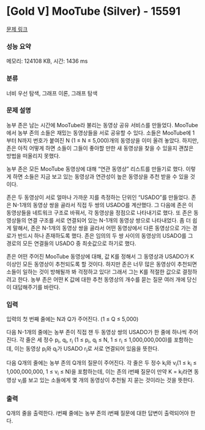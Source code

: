 # [Gold V] MooTube (Silver) - 15591 

[문제 링크](https://www.acmicpc.net/problem/15591) 

### 성능 요약

메모리: 124108 KB, 시간: 1436 ms

### 분류

너비 우선 탐색, 그래프 이론, 그래프 탐색

### 문제 설명

<p>농부 존은 남는 시간에 MooTube라 불리는 동영상 공유 서비스를 만들었다. MooTube에서 농부 존의 소들은 재밌는 동영상들을 서로 공유할 수 있다. 소들은 MooTube에 1부터 N까지 번호가 붙여진 N (1 ≤ N ≤ 5,000)개의 동영상을 이미 올려 놓았다. 하지만, 존은 아직 어떻게 하면 소들이 그들이 좋아할 만한 새 동영상을 찾을 수 있을지 괜찮은 방법을 떠올리지 못했다.</p>

<p>농부 존은 모든 MooTube 동영상에 대해 “연관 동영상” 리스트를 만들기로 했다. 이렇게 하면 소들은 지금 보고 있는 동영상과 연관성이 높은 동영상을 추천 받을 수 있을 것이다.</p>

<p>존은 두 동영상이 서로 얼마나 가까운 지를 측정하는 단위인 “USADO”를 만들었다. 존은 N-1개의 동영상 쌍을 골라서 직접 두 쌍의 USADO를 계산했다. 그 다음에 존은 이 동영상들을 네트워크 구조로 바꿔서, 각 동영상을 정점으로 나타내기로 했다. 또 존은 동영상들의 연결 구조를 서로 연결되어 있는 N-1개의 동영상 쌍으로 나타내었다. 좀 더 쉽게 말해서, 존은 N-1개의 동영상 쌍을 골라서 어떤 동영상에서 다른 동영상으로 가는 경로가 반드시 하나 존재하도록 했다. 존은 임의의 두 쌍 사이의 동영상의 USADO를 그 경로의 모든 연결들의 USADO 중 최솟값으로 하기로 했다.</p>

<p>존은 어떤 주어진 MooTube 동영상에 대해, 값 K를 정해서 그 동영상과 USADO가 K 이상인 모든 동영상이 추천되도록 할 것이다. 하지만 존은 너무 많은 동영상이 추천되면 소들이 일하는 것이 방해될까 봐 걱정하고 있다! 그래서 그는 K를 적절한 값으로 결정하려고 한다. 농부 존은 어떤 K 값에 대한 추천 동영상의 개수를 묻는 질문 여러 개에 당신이 대답해주기를 바란다.</p>

### 입력 

 <p>입력의 첫 번째 줄에는 N과 Q가 주어진다. (1 ≤ Q ≤ 5,000)</p>

<p>다음 N-1개의 줄에는 농부 존이 직접 잰 두 동영상 쌍의 USADO가 한 줄에 하나씩 주어진다. 각 줄은 세 정수 p<sub>i</sub>, q<sub>i</sub>, r<sub>i</sub> (1 ≤ p<sub>i</sub>, q<sub>i</sub> ≤ N, 1 ≤ r<sub>i</sub> ≤ 1,000,000,000)를 포함하는데, 이는 동영상 p<sub>i</sub>와 q<sub>i</sub>가 USADO r<sub>i</sub>로 서로 연결되어 있음을 뜻한다.</p>

<p>다음 Q개의 줄에는 농부 존의 Q개의 질문이 주어진다. 각 줄은 두 정수 k<sub>i</sub>와 v<sub>i</sub>(1 ≤ k<sub>i</sub> ≤ 1,000,000,000, 1 ≤ v<sub>i</sub> ≤ N)을 포함하는데, 이는 존의 i번째 질문이 만약 K = k<sub>i</sub>라면 동영상 v<sub>i</sub>를 보고 있는 소들에게 몇 개의 동영상이 추천될 지 묻는 것이라는 것을 뜻한다.</p>

### 출력 

 <p>Q개의 줄을 출력한다. i번째 줄에는 농부 존의 i번째 질문에 대한 답변이 출력되어야 한다.</p>

